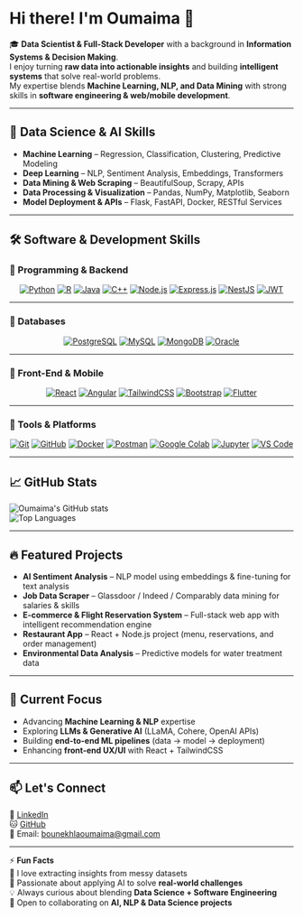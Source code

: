 # Hi there! I'm Oumaima 👋  

🎓 **Data Scientist & Full-Stack Developer** with a background in **Information Systems & Decision Making**.  
I enjoy turning **raw data into actionable insights** and building **intelligent systems** that solve real-world problems.  
My expertise blends **Machine Learning, NLP, and Data Mining** with strong skills in **software engineering & web/mobile development**.

---

## 🧠 Data Science & AI Skills  
- **Machine Learning** – Regression, Classification, Clustering, Predictive Modeling  
- **Deep Learning** – NLP, Sentiment Analysis, Embeddings, Transformers  
- **Data Mining & Web Scraping** – BeautifulSoup, Scrapy, APIs  
- **Data Processing & Visualization** – Pandas, NumPy, Matplotlib, Seaborn  
- **Model Deployment & APIs** – Flask, FastAPI, Docker, RESTful Services  

---

## 🛠️ Software & Development Skills  

### 🔹 Programming & Backend  
<div align="center">

[![Python](https://img.shields.io/badge/Python-3776AB?style=for-the-badge&logo=python&logoColor=white)](https://www.python.org/) 
[![R](https://img.shields.io/badge/R-276DC3?style=for-the-badge&logo=r&logoColor=white)](https://www.r-project.org/) 
[![Java](https://img.shields.io/badge/Java-ED8B00?style=for-the-badge&logo=openjdk&logoColor=white)](https://www.java.com/) 
[![C++](https://img.shields.io/badge/C++-00599C?style=for-the-badge&logo=cplusplus&logoColor=white)](https://isocpp.org/) 
[![Node.js](https://img.shields.io/badge/Node.js-43853D?style=for-the-badge&logo=node.js&logoColor=white)](https://nodejs.org/) 
[![Express.js](https://img.shields.io/badge/Express.js-404D59?style=for-the-badge)](https://expressjs.com/) 
[![NestJS](https://img.shields.io/badge/NestJS-E0234E?style=for-the-badge&logo=nestjs&logoColor=white)](https://nestjs.com/) 
[![JWT](https://img.shields.io/badge/JWT-000000?style=for-the-badge&logo=jsonwebtokens&logoColor=white)](https://jwt.io/) 

</div>


---


### 🔹 Databases  
<div align="center">

[![PostgreSQL](https://img.shields.io/badge/PostgreSQL-316192?style=for-the-badge&logo=postgresql&logoColor=white)](https://www.postgresql.org/) [![MySQL](https://img.shields.io/badge/MySQL-00000F?style=for-the-badge&logo=mysql&logoColor=white)](https://www.mysql.com/)  [![MongoDB](https://img.shields.io/badge/MongoDB-4EA94B?style=for-the-badge&logo=mongodb&logoColor=white)](https://www.mongodb.com/)  [![Oracle](https://img.shields.io/badge/Oracle-F80000?style=for-the-badge&logo=oracle&logoColor=white)](https://www.oracle.com/)  

</div>


---

### 🔹 Front-End & Mobile  
<div align="center">

[![React](https://img.shields.io/badge/React-20232A?style=for-the-badge&logo=react&logoColor=61DAFB)](https://reactjs.org/) [![Angular](https://img.shields.io/badge/Angular-DD0031?style=for-the-badge&logo=angular&logoColor=white)](https://angular.io/) [![TailwindCSS](https://img.shields.io/badge/TailwindCSS-38B2AC?style=for-the-badge&logo=tailwind-css&logoColor=white)](https://tailwindcss.com/) [![Bootstrap](https://img.shields.io/badge/Bootstrap-563D7C?style=for-the-badge&logo=bootstrap&logoColor=white)](https://getbootstrap.com/) [![Flutter](https://img.shields.io/badge/Flutter-02569B?style=for-the-badge&logo=flutter&logoColor=white)](https://flutter.dev/)  

</div>

---

### 🔹 Tools & Platforms  
<div align="center">

[![Git](https://img.shields.io/badge/Git-F05032?style=for-the-badge&logo=git&logoColor=white)](https://git-scm.com/) [![GitHub](https://img.shields.io/badge/GitHub-181717?style=for-the-badge&logo=github&logoColor=white)](https://github.com/) [![Docker](https://img.shields.io/badge/Docker-2496ED?style=for-the-badge&logo=docker&logoColor=white)](https://www.docker.com/) [![Postman](https://img.shields.io/badge/Postman-FF6C37?style=for-the-badge&logo=postman&logoColor=white)](https://www.postman.com/) [![Google Colab](https://img.shields.io/badge/Colab-F9AB00?style=for-the-badge&logo=googlecolab&color=525252)](https://colab.research.google.com/) [![Jupyter](https://img.shields.io/badge/Jupyter-F37626?style=for-the-badge&logo=jupyter&logoColor=white)](https://jupyter.org/) [![VS Code](https://img.shields.io/badge/VSCode-0078d7?style=for-the-badge&logo=visual-studio-code&logoColor=white)](https://code.visualstudio.com/)  

</div>


---

## 📈 GitHub Stats  
![Oumaima's GitHub stats](https://github-readme-stats.vercel.app/api?username=Oumib&show_icons=true&theme=radical)  
![Top Languages](https://github-readme-stats.vercel.app/api/top-langs/?username=Oumib&layout=compact&theme=radical)  

---

## 🔥 Featured Projects  
- **AI Sentiment Analysis** – NLP model using embeddings & fine-tuning for text analysis  
- **Job Data Scraper** – Glassdoor / Indeed / Comparably data mining for salaries & skills  
- **E-commerce & Flight Reservation System** – Full-stack web app with intelligent recommendation engine  
- **Restaurant App** – React + Node.js project (menu, reservations, and order management)  
- **Environmental Data Analysis** – Predictive models for water treatment data  

---

## 🌱 Current Focus  
- Advancing **Machine Learning & NLP** expertise  
- Exploring **LLMs & Generative AI** (LLaMA, Cohere, OpenAI APIs)  
- Building **end-to-end ML pipelines** (data → model → deployment)  
- Enhancing **front-end UX/UI** with React + TailwindCSS  

---

## 📫 Let's Connect  
💼 [LinkedIn](https://www.linkedin.com/in/oumaima-bounekhla/)  
🐱 [GitHub](https://github.com/Oumib)  
📧 Email: bounekhlaoumaima@gmail.com  

---

⚡ **Fun Facts**  
🎯 I love extracting insights from messy datasets  
🚀 Passionate about applying AI to solve **real-world challenges**  
💡 Always curious about blending **Data Science + Software Engineering**  
🌟 Open to collaborating on **AI, NLP & Data Science projects**
